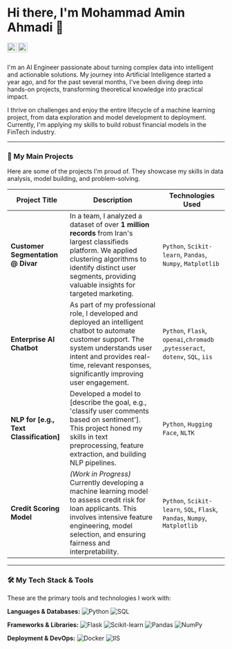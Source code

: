 # Hi there, I'm Mohammad Amin Ahmadi 👋

<a href="www.linkedin.com/in/amin-ahmadi1">
  <img align="left" alt="My LinkedIn" width="22px" src="https://cdn.jsdelivr.net/npm/simple-icons@v3/icons/linkedin.svg" />
</a>
<a href="mailto:m.aminahmadi193@gmail.com">
  <img align="left" alt="My Email" width="22px" src="https://cdn.jsdelivr.net/npm/simple-icons@v3/icons/gmail.svg" />
</a>

<br />
<br />

I'm an AI Engineer passionate about turning complex data into intelligent and actionable solutions. My journey into Artificial Intelligence started a year ago, and for the past several months, I've been diving deep into hands-on projects, transforming theoretical knowledge into practical impact.

I thrive on challenges and enjoy the entire lifecycle of a machine learning project, from data exploration and model development to deployment. Currently, I'm applying my skills to build robust financial models in the FinTech industry.

---

### 🚀 My Main Projects

Here are some of the projects I'm proud of. They showcase my skills in data analysis, model building, and problem-solving.

| Project Title | Description | Technologies Used |
|---|---|---|
| **Customer Segmentation @ Divar** | In a team, I analyzed a dataset of over **1 million records** from Iran's largest classifieds platform. We applied clustering algorithms to identify distinct user segments, providing valuable insights for targeted marketing. | `Python`, `Scikit-learn`, `Pandas`, `Numpy`, `Matplotlib` |
| **Enterprise AI Chatbot** | As part of my professional role, I developed and deployed an intelligent chatbot to automate customer support. The system understands user intent and provides real-time, relevant responses, significantly improving user engagement. | `Python`, `Flask`, `openai`,`chromadb` ,`pytesseract`, `dotenv`, `SQL`, `iis` |
| **NLP for [e.g., Text Classification]**| Developed a model to [describe the goal, e.g., 'classify user comments based on sentiment']. This project honed my skills in text preprocessing, feature extraction, and building NLP pipelines. | `Python`, `Hugging Face`, `NLTK` |
| **Credit Scoring Model** | *(Work in Progress)* Currently developing a machine learning model to assess credit risk for loan applicants. This involves intensive feature engineering, model selection, and ensuring fairness and interpretability. | `Python`, `Scikit-learn`, `SQL`, `Flask`, `Pandas`, `Numpy`, `Matplotlib` |

---

### 🛠️ My Tech Stack & Tools

These are the primary tools and technologies I work with:

**Languages & Databases:**
![Python](https://img.shields.io/badge/Python-3776AB?style=for-the-badge&logo=python&logoColor=white)
![SQL](https://img.shields.io/badge/SQL-025E8C?style=for-the-badge&logo=microsoft-sql-server&logoColor=white)

**Frameworks & Libraries:**
![Flask](https://img.shields.io/badge/Flask-000000?style=for-the-badge&logo=flask&logoColor=white)
![Scikit-learn](https://img.shields.io/badge/scikit--learn-%23F7931E.svg?style=for-the-badge&logo=scikit-learn&logoColor=white)
![Pandas](https://img.shields.io/badge/pandas-%23150458.svg?style=for-the-badge&logo=pandas&logoColor=white)
![NumPy](https://img.shields.io/badge/numpy-%23013243.svg?style=for-the-badge&logo=numpy&logoColor=white)

**Deployment & DevOps:**
![Docker](https://img.shields.io/badge/Docker-2496ED?style=for-the-badge&logo=docker&logoColor=white)
![IIS](https://img.shields.io/badge/IIS-0078D4?style=for-the-badge&logo=windows-server&logoColor=white)
